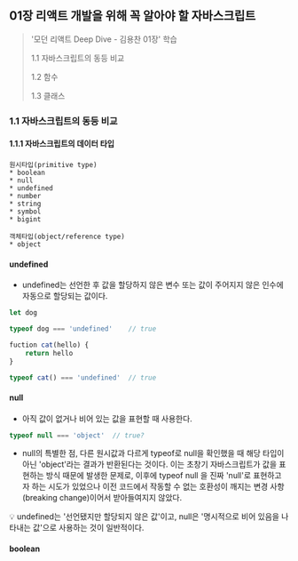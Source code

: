 ## 01장 리액트 개발을 위해 꼭 알아야 할 자바스크립트
> '모던 리액트 Deep Dive - 김용찬 01장' 학습
>
> 1.1 자바스크립트의 동등 비교
> 
> 1.2 함수
> 
> 1.3 클래스

### 1.1 자바스크립트의 동등 비교
#### 1.1.1 자바스크립트의 데이터 타입
```text
원시타입(primitive type)
* boolean
* null
* undefined
* number
* string
* symbol
* bigint

객체타입(object/reference type)
* object
```
#### undefined
* undefined는 선언한 후 값을 할당하지 않은 변수 또는 값이 주어지지 않은 인수에 자동으로 할당되는 값이다.
```javascript
let dog

typeof dog === 'undefined'    // true

fuction cat(hello) {
    return hello
}

typeof cat() === 'undefined'  // true
```
#### null
* 아직 값이 없거나 비어 있는 값을 표현할 때 사용한다.
```javascript
typeof null === 'object'  // true?
```
* null의 특별한 점, 다른 원시값과 다르게 typeof로 null을 확인했을 때 해당 타입이 아닌 'object'라는 결과가 반환된다는 것이다. 이는 초창기 자바스크립트가 값을 표현하는 방식 때문에 발생한 문제로, 이후에 typeof null 을 진짜 'null'로 표현하고자 하는 시도가 있었으나 이전 코드에서 작동할 수 없는 호환성이 깨지는 변경 사항(breaking change)이어서 받아들여지지 않았다.

💡 undefined는 '선언됐지만 할당되지 않은 값'이고, null은 '명시적으로 비어 있음을 나타내는 값'으로 사용하는 것이 일반적이다.

#### boolean


